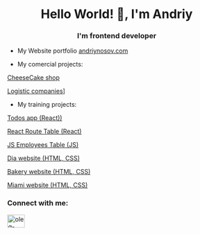 <h1 align="center">Hello World! 👋, I'm Andriy</h1>
<h3 align="center">I'm frontend developer</h3>

- My Website portfolio [andriynosov.com](https://andriynosov.com/)

- My comercial projects:

[CheeseCake shop](https://nahirna-cake.com.ua/)

[Logistic companies](https://www.ukrainets.in.ua/)]

- My training projects:

[Todos app (React))](https://nosovandriy.github.io/react_todo-app-with-api/)

[React Route Table (React)](https://nosovandriy.github.io/react_people-table-advanced/)

[JS Employees Table (JS)](https://nosovandriy.github.io/js_employees_table_DOM/)

[Dia website (HTML, CSS)](https://nosovandriy.github.io/layout_dia/)

[Bakery website (HTML, CSS)](https://nosovandriy.github.io/layout_creativeBakery/)

[Miami website (HTML, CSS)](https://nosovandriy.github.io/layout_miami/)


<h3 align="left">Connect with me:</h3>
<p align="left">
<a href="https://www.linkedin.com/in/andriy-nosov/" target="blank"><img align="center" src="https://raw.githubusercontent.com/rahuldkjain/github-profile-readme-generator/master/src/images/icons/Social/linked-in-alt.svg" alt="oleg-vetrov-a580b5238" height="30" width="40" /></a>
</p>
